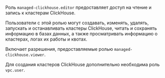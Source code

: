 Роль `managed-clickhouse.editor` предоставляет доступ на чтение и запись к кластерам ClickHouse.

Пользователи с этой ролью могут создавать, изменять, удалять, запускать и останавливать кластеры ClickHouse, читать и сохранять информацию в базах данных, а также просматривать информацию о кластерах, логах их работы и квотах.

Включает разрешения, предоставляемые ролью `managed-clickhouse.viewer`.

Для создания кластеров ClickHouse дополнительно необходима роль `vpc.user`.